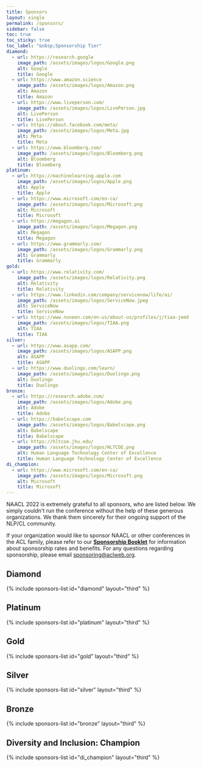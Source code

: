 ```yaml
---
title: Sponsors
layout: single
permalink: /sponsors/
sidebar: false
toc: true
toc_sticky: true
toc_label: "&nbsp;Sponsorship Tier"
diamond:
  - url: https://research.google
    image_path: /assets/images/logos/Google.png
    alt: Google
    title: Google
  - url: https://www.amazon.science
    image_path: /assets/images/logos/Amazon.png
    alt: Amazon
    title: Amazon
  - url: https://www.liveperson.com/
    image_path: /assets/images/logos/LivePerson.jpg
    alt: LivePerson
    title: LivePerson
  - url: https://about.facebook.com/meta/
    image_path: /assets/images/logos/Meta.jpg
    alt: Meta
    title: Meta
  - url: https://www.bloomberg.com/
    image_path: /assets/images/logos/Bloomberg.png
    alt: Bloomberg
    title: Bloomberg
platinum:
  - url: https://machinelearning.apple.com
    image_path: /assets/images/logos/Apple.png
    alt: Apple
    title: Apple
  - url: https://www.microsoft.com/en-ca/
    image_path: /assets/images/logos/Microsoft.png
    alt: Microsoft
    title: Microsoft
  - url: https://megagon.ai
    image_path: /assets/images/logos/Megagon.png
    alt: Megagon
    title: Megagon
  - url: https://www.grammarly.com/
    image_path: /assets/images/logos/Grammarly.png
    alt: Grammarly
    title: Grammarly
gold:
  - url: https://www.relativity.com/
    image_path: /assets/images/logos/Relativity.png
    alt: Relativity
    title: Relativity
  - url: https://www.linkedin.com/company/servicenow/life/ai/
    image_path: /assets/images/logos/ServiceNow.jpeg
    alt: ServiceNow
    title: ServiceNow
  - url: https://www.nuveen.com/en-us/about-us/profiles/j/tiaa-jemd
    image_path: /assets/images/logos/TIAA.png
    alt: TIAA
    title: TIAA
silver:
  - url: https://www.asapp.com/
    image_path: /assets/images/logos/ASAPP.png
    alt: ASAPP
    title: ASAPP
  - url: https://www.duolingo.com/learn/
    image_path: /assets/images/logos/Duolingo.png
    alt: Duolingo
    title: Duolingo
bronze:
  - url: https://research.adobe.com/
    image_path: /assets/images/logos/Adobe.png
    alt: Adobe
    title: Adobe
  - url: https://babelscape.com
    image_path: /assets/images/logos/Babelscape.png
    alt: Babelscape
    title: Babelscape
  - url: https://hltcoe.jhu.edu/
    image_path: /assets/images/logos/HLTCOE.png
    alt: Human Language Technology Center of Excellence
    title: Human Language Technology Center of Excellence
di_champion:
  - url: https://www.microsoft.com/en-ca/
    image_path: /assets/images/logos/Microsoft.png
    alt: Microsoft
    title: Microsoft
---
```


NAACL 2022 is extremely grateful to all sponsors, who are listed below. We simply couldn't run the conference without the help of these generous organizations. We thank them sincerely for their ongoing support of the NLP/CL community.

If your organization would like to sponsor NAACL or other conferences in the ACL family, 
please refer to our [**Sponsorship Booklet**](/downloads/Sponsorship-2022-booklet.pdf) 
for information about sponsorship rates and benefits. 
For any questions regarding sponsorship, please email [sponsoring@aclweb.org](mailto:sponsoring@aclweb.org ). 

<style>
.sponsors-list { justify-content: flex-start; }
.sponsors-list > a {
  display: flex;
  flex-direction: row;
  justify-content: center;
  background-color: #fff;
  border: 1px solid #d3d3d3;
  border-radius: 5px;
  align-items: center;
  margin: 0.2em;
  padding: 0.5em;
  text-align: center;
}
.sponsors-list a { text-decoration: none; }
.sponsors-list > a > .dummy-padding { margin-top: 100%; }
.sponsors-list > a > img { margin: 0; }
.sponsors-list > a:hover { box-shadow: 0 0 10px #00000044; }
.sponsors-list > a:hover > img { box-shadow: none !important; }
</style>

## Diamond

{% include sponsors-list id="diamond" layout="third" %}

## Platinum

{% include sponsors-list id="platinum" layout="third" %}

## Gold

{% include sponsors-list id="gold" layout="third" %}

## Silver

{% include sponsors-list id="silver" layout="third" %}

## Bronze

{% include sponsors-list id="bronze" layout="third" %}

## Diversity and Inclusion: Champion

{% include sponsors-list id="di_champion" layout="third" %}

